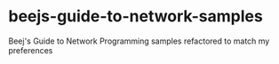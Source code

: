 beejs-guide-to-network-samples
==============================

Beej's Guide to Network Programming samples refactored to match my preferences
